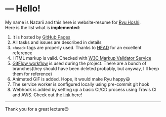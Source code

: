 # **&mdash;** Hello!  
My name is Nazarii and this here is website-resume for [Ryu Hoshi](https://www.facebook.com/profile.php?id=100004808958030).  
Here is the list what is **implemented**:  
1. It is hosted by [GitHub Pages](https://pages.github.com/)
2. All tasks and issues are described in details
3. <code>&#60;head&#62;</code> tags are properly used. Thanks to [HEAD](https://github.com/joshbuchea/HEAD) for an excellent reference
4. HTML markup is valid. Checked with [W3C Markup Validator Service](https://validator.w3.org/) 
5. [GitFlow workflow](https://www.atlassian.com/git/tutorials/comparing-workflows/gitflow-workflow) is used during the project. There are a bunch of branches(they should have been deleted probably, but anyway, I'll keep them for reference)
6. Animated GIF is added. Hope, it would make Ryu happy:smiley:
7. The service worker is configured locally using pre-commit git hook
8. Webhook is added by setting up a basic CI/CD process using Travis CI and AWS. Check out the [link](http://razanor.com-production.s3-website.eu-central-1.amazonaws.com/) here!
***
Thank you for a great lecture:heart_eyes:
